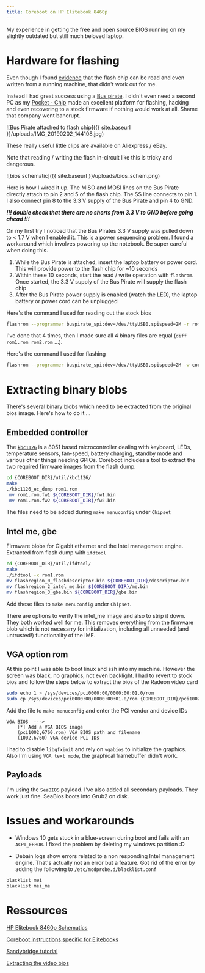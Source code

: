 ```yaml
---
title: Coreboot on HP Elitebook 8460p
---
```


My experience in getting the free and open source BIOS running on my slightly outdated but still much beloved laptop.

# Hardware for flashing
Even though I found [evidence](https://www.coreboot.org/Board:hp/8770w#Flashing) that the flash chip can be read and even written from a running machine, that didn't work out for me.

Instead I had great success using a [Bus pirate](https://en.wikipedia.org/wiki/Bus_Pirate). I didn't even need a second PC as my [Pocket - Chip](https://en.wikipedia.org/wiki/CHIP_(computer)) made an excellent platform for flashing, hacking and even recovering to a stock firmware if nothing would work at all. Shame that company went bancrupt.

![Bus Pirate attached to flash chip]({{ site.baseurl }}/uploads/IMG_20190202_144108.jpg)

These really useful little clips are available on Aliexpress / eBay.

Note that reading / writing the flash in-circuit like this is tricky and dangerous.

![bios schematic]({{ site.baseurl }}/uploads/bios_schem.png)

Here is how I wired it up. The MISO and MOSI lines on the Bus Pirate directly attach to pin 2 and 5 of the flash chip. The SS line connects to pin 1. I also connect pin 8 to the 3.3 V supply of the Bus Pirate and pin 4 to GND. 

___!!! double check that there are no shorts from 3.3 V to GND before going ahead !!!___

On my first try I noticed that the Bus Pirates 3.3 V supply was pulled down to < 1.7 V when I enabled it. This is a power sequencing problem. I found a workaround which involves powering up the notebook. Be super careful when doing this.

  1. While the Bus Pirate is attached, insert the laptop battery or power cord. This will provide power to the flash chip for ~10 seconds
  2. Within these 10 seconds, start the read / write operation with `flashrom`. Once started, the 3.3 V supply of the Bus Pirate will supply the flash chip
  3. After the Bus Pirate power supply is enabled (watch the LED), the laptop battery or power cord can be unplugged


Here's the command I used for reading out the stock bios

```bash
flashrom --programmer buspirate_spi:dev=/dev/ttyUSB0,spispeed=2M -r rom1.rom
```

I've done that 4 times, then I made sure all 4 binary files are equal (`diff rom1.rom rom2.rom` ...). 

Here's the command I used for flashing

```bash
flashrom --programmer buspirate_spi:dev=/dev/ttyUSB0,spispeed=2M -w coreboot.rom
```

# Extracting binary blobs
There's several binary blobs which need to be extracted from the original bios image. Here's how to do it ...

## Embedded controller
The [`kbc1126`](ftp://ftp.smsc.com/pub/Data_Briefs/1122db.pdf) is a 8051 based microcontroller dealing with keyboard, LEDs, temperature sensors, fan-speed, battery charging, standby mode and various other things needing GPIOs.
Coreboot includes a tool to extract the two required firmware images from the flash dump.

```bash
cd {COREBOOT_DIR}/util/kbc1126/
make
./kbc1126_ec_dump rom1.rom
 mv rom1.rom.fw1 ${COREBOOT_DIR}/fw1.bin
 mv rom1.rom.fw2 ${COREBOOT_DIR}/fw2.bin
```
The files need to be added during `make menuconfig` under `Chipset`

## Intel me, gbe
Firmware blobs for Gigabit ethernet and the Intel management engine. Extracted from flash dump with `ifdtool`

```bash
cd {COREBOOT_DIR}/util/ifdtool/
make
./ifdtool -x rom1.rom
mv flashregion_0_flashdescriptor.bin ${COREBOOT_DIR}/descriptor.bin
mv flashregion_2_intel_me.bin ${COREBOOT_DIR}/me.bin
mv flashregion_3_gbe.bin ${COREBOOT_DIR}/gbe.bin
```

Add these files to `make menuconfig` under `Chipset`.

There are options to verify the intel_me image and also to strip it down. They both worked well for me. This removes everything from the firmware blob which is not necesarry for initialization, including all unneeded (and untrusted!) functionality of the IME.

## VGA option rom
At this point I was able to boot linux and ssh into my machine. However the screen was black, no graphics, not even backlight.
I had to revert to stock bios and follow the steps below to extract the bios of the Radeon video card

```bash
sudo echo 1 > /sys/devices/pci0000:00/0000:00:01.0/rom
sudo cp /sys/devices/pci0000:00/0000:00:01.0/rom {COREBOOT_DIR}/pci1002,6760.rom
```

Add the file to `make menuconfig` and enter the PCI vendor and device IDs

```
VGA BIOS  --->
    [*] Add a VGA BIOS image
    (pci1002,6760.rom) VGA BIOS path and filename
    (1002,6760) VGA device PCI IDs
```

I had to disable `libgfxinit` and rely on `vgabios` to initialize the graphics. Also I'm using `VGA text mode`, the graphical framebuffer didn't work.

## Payloads
I'm using the `SeaBIOS` payload. I've also added all secondary payloads. They work just fine. SeaBios boots into Grub2 on disk.

# Issues and workarounds
  * Windows 10 gets stuck in a blue-screen during boot and fails with an `ACPI_ERROR`. I fixed the problem by deleting my windows partition :D

  * Debain logs show errors related to a non responding Intel management engine. That's actually not an error but a feature. Got rid of the error by adding the following to `/etc/modprobe.d/blacklist.conf`

  ```bash
  blacklist mei
  blacklist mei_me
  ```

# Ressources
[HP Elitebook 8460p Schematics](https://duckduckgo.com/?q=%22CLASH+UMA+MV+BUILD+2011.02.14%22&t=hi&ia=web)

[Coreboot instructions specific for Elitebooks](https://www.coreboot.org/HP_Elitebook)

[Sandybridge tutorial](https://www.coreboot.org/Intel_Sandybridge_Build_Tutorial)

[Extracting the video bios](https://www.coreboot.org/VGA_support#Retrieval_via_Linux_kernel)
